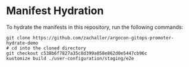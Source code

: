# Manifest Hydration

To hydrate the manifests in this repository, run the following commands:

```shell
git clone https://github.com/zachaller/argocon-gitops-promoter-hydrate-demo
# cd into the cloned directory
git checkout c538b6f7827a35c8d399a058e862d0e5447cb96c
kustomize build ./user-configuration/staging/e2e
```
